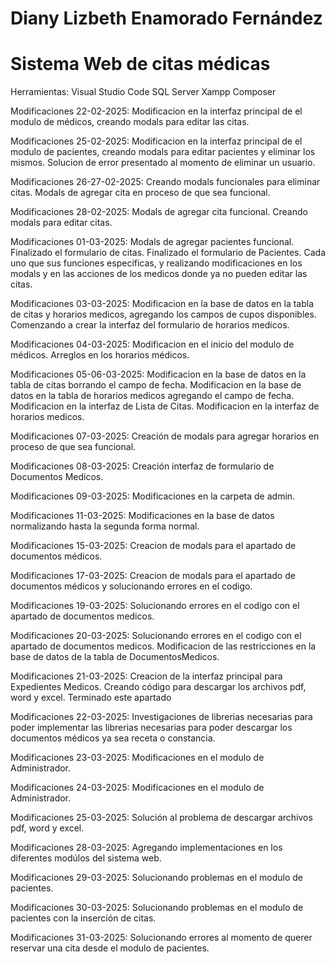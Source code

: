 # Diany Lizbeth Enamorado Fernández 
# Sistema Web de citas médicas
Herramientas:
  Visual Studio Code
  SQL Server
  Xampp
  Composer

  Modificaciones 22-02-2025:
    Modificacion en la interfaz principal de el modulo de médicos, creando modals para editar las citas.

  Modificaciones 25-02-2025:
    Modificacion en la interfaz principal de el modulo de pacientes, creando modals para editar pacientes y eliminar los mismos.
    Solucion de error presentado al momento de eliminar un usuario.

  Modificaciones 26-27-02-2025:
    Creando modals funcionales para eliminar citas.
    Modals de agregar cita en proceso de que sea funcional.

  
  Modificaciones 28-02-2025:
    Modals de agregar cita funcional.
    Creando modals para editar citas.

  Modificaciones 01-03-2025:
    Modals de agregar pacientes funcional.
    Finalizado el formulario de citas.
    Finalizado el formulario de Pacientes.
    Cada uno que sus funciones especificas, y realizando modificaciones en los modals y en las acciones
    de los medicos donde ya no pueden editar las citas.

  Modificaciones 03-03-2025:
    Modificacion en la base de datos en la tabla de citas y horarios medicos, agregando los campos de cupos disponibles.
    Comenzando a crear la interfaz del formulario de horarios medicos.
      
  Modificaciones 04-03-2025:
    Modificacion en el inicio del modulo de médicos.
    Arreglos en los horarios médicos.

  Modificaciones 05-06-03-2025:
    Modificacion en la base de datos en la tabla de citas borrando el campo de fecha.
    Modificacion en la base de datos en la tabla de horarios medicos agregando el campo de fecha.
    Modificacion en la interfaz de Lista de Citas.
    Modificacion en la interfaz de horarios medicos.

  Modificaciones 07-03-2025:
    Creación de modals para agregar horarios en proceso de que sea funcional.

  Modificaciones 08-03-2025:
    Creación interfaz de formulario de Documentos Medicos.

  Modificaciones 09-03-2025:
    Modificaciones en la carpeta de admin.

  Modificaciones 11-03-2025:
    Modificaciones en la base de datos normalizando hasta la segunda forma normal.

  Modificaciones 15-03-2025:
    Creacion de modals para el apartado de documentos médicos.

  Modificaciones 17-03-2025:
    Creacion de modals para el apartado de documentos médicos y solucionando errores en el codigo.

  Modificaciones 19-03-2025:
    Solucionando errores en el codigo con el apartado de documentos medicos.

  Modificaciones 20-03-2025:
    Solucionando errores en el codigo con el apartado de documentos medicos.
    Modificacion de las restricciones en la base de datos de la tabla de DocumentosMedicos.

  Modificaciones 21-03-2025:
    Creacion de la interfaz principal para Expedientes Medicos.
    Creando código para descargar los archivos pdf, word y excel.
    Terminado este apartado

  Modificaciones 22-03-2025:
    Investigaciones de librerias necesarias para poder implementar las librerias necesarias 
    para poder descargar los documentos médicos ya sea receta o constancia.

  Modificaciones 23-03-2025:
    Modificaciones en el modulo de Administrador.

  Modificaciones 24-03-2025:
    Modificaciones en el modulo de Administrador.

   Modificaciones 25-03-2025:
    Solución al problema de descargar archivos pdf, word y excel.

  Modificaciones 28-03-2025:
    Agregando implementaciones en los diferentes modúlos del sistema web.

  Modificaciones 29-03-2025:
    Solucionando problemas en el modulo de pacientes.

   Modificaciones 30-03-2025:
    Solucionando problemas en el modulo de pacientes con la inserción de citas.

  Modificaciones 31-03-2025:
    Solucionando errores al momento de querer reservar una cita desde el modulo de pacientes.
    




